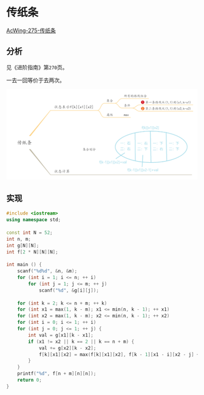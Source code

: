 # 传纸条

[AcWing-275-传纸条](https://www.acwing.com/problem/content/277/)

## 分析

见《进阶指南》第`270`页。

一去一回等价于去两次。

![](/img/0032.jpg)

## 实现

```cpp
#include <iostream>
using namespace std;

const int N = 52;
int n, m;
int g[N][N];
int f[2 * N][N][N];

int main () {
    scanf("%d%d", &n, &m);
    for (int i = 1; i <= n; ++ i)
        for (int j = 1; j <= m; ++ j)
            scanf("%d", &g[i][j]);

    for (int k = 2; k <= n + m; ++ k)
    for (int x1 = max(1, k - m); x1 <= min(n, k - 1); ++ x1)
    for (int x2 = max(1, k - m); x2 <= min(n, k - 1); ++ x2)
    for (int i = 0; i <= 1; ++ i)
    for (int j = 0; j <= 1; ++ j) {
        int val = g[x1][k - x1];
        if (x1 != x2 || k == 2 || k == n + m) {
            val += g[x2][k - x2];
            f[k][x1][x2] = max(f[k][x1][x2], f[k - 1][x1 - i][x2 - j] + val);
        }
    }
    printf("%d", f[n + m][n][n]);
    return 0;
}
```

